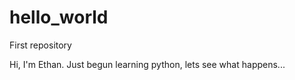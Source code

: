 # hello_world
First repository

Hi, I'm Ethan. Just begun learning python, lets see what happens...

